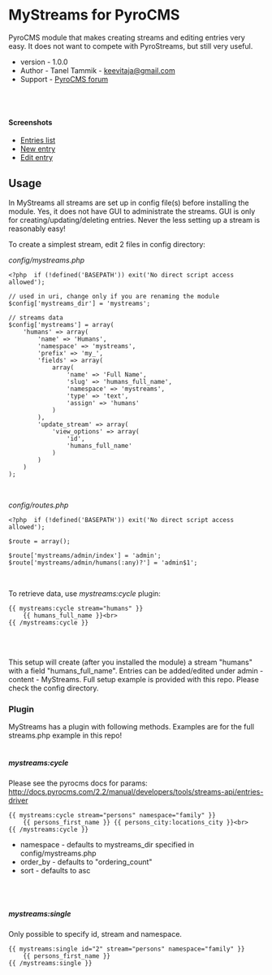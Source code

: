 # MyStreams for PyroCMS

PyroCMS module that makes creating streams and editing entries very easy. It does not want to compete with PyroStreams, but still very useful.

- version - 1.0.0
- Author  - Tanel Tammik - keevitaja@gmail.com
- Support - [PyroCMS forum](https://forum.pyrocms.com/discussion/24739/mystreams-module-for-working-with-streams)
<br />
<br />

#### Screenshots

- [Entries list](https://raw.github.com/keevitaja/mystreams-pyrocms/master/screenshot-entries.png)
- [New entry](https://raw.github.com/keevitaja/mystreams-pyrocms/master/screenshot-new.png)
- [Edit entry](https://raw.github.com/keevitaja/mystreams-pyrocms/master/screenshot-edit.png)

## Usage

In MyStreams all streams are set up in config file(s) before installing the module. Yes, it does not have GUI to administrate the streams. GUI is only for creating/updating/deleting entries. Never the less setting up a stream is reasonably easy!

To create a simplest stream, edit 2 files in config directory:
<br />

*config/mystreams.php*

	<?php  if (!defined('BASEPATH')) exit('No direct script access allowed');

	// used in uri, change only if you are renaming the module
	$config['mystreams_dir'] = 'mystreams';

	// streams data
	$config['mystreams'] = array(
		'humans' => array(
			'name' => 'Humans',
			'namespace' => 'mystreams',
			'prefix' => 'my_',
			'fields' => array(
				array(
					'name' => 'Full Name',
					'slug' => 'humans_full_name',
					'namespace' => 'mystreams',
					'type' => 'text',
					'assign' => 'humans'
				)
			),
			'update_stream' => array(
				'view_options' => array(
					'id',
					'humans_full_name'
				)
			)
		)
	);
<br />

*config/routes.php*

	<?php  if (!defined('BASEPATH')) exit('No direct script access allowed');

	$route = array();

	$route['mystreams/admin/index'] = 'admin';
	$route['mystreams/admin/humans(:any)?'] = 'admin$1';
<br />

To retrieve data, use *mystreams:cycle* plugin:
<br />

	{{ mystreams:cycle stream="humans" }}
		{{ humans_full_name }}<br>
	{{ /mystreams:cycle }}
<br />
<br />

This setup will create (after you installed the module) a stream "humans" with a field "humans_full_name". Entries can be added/edited under admin - content - MyStreams. Full setup example is provided with this repo. Please check the config directory.

### Plugin

MyStreams has a plugin with following methods. Examples are for the full streams.php example in this repo!
<br />
<br />

##### mystreams:cycle

Please see the pyrocms docs for params:
http://docs.pyrocms.com/2.2/manual/developers/tools/streams-api/entries-driver

	{{ mystreams:cycle stream="persons" namespace="family" }}
		{{ persons_first_name }} {{ persons_city:locations_city }}<br>
	{{ /mystreams:cycle }}

- namespace - defaults to mystreams_dir specified in config/mystreams.php
- order_by - defaults to "ordering_count"
- sort - defaults to asc
<br />
<br />

##### mystreams:single

Only possible to specify id, stream and namespace. 

	{{ mystreams:single id="2" stream="persons" namespace="family" }}
		{{ persons_first_name }}
	{{ /mystreams:single }}
